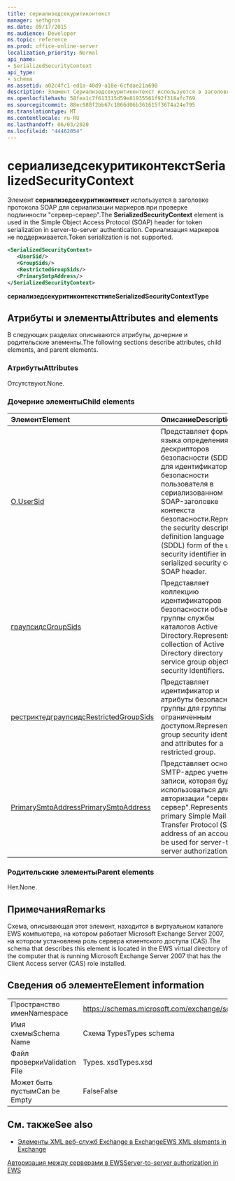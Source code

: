 ```yaml
---
title: сериализедсекуритиконтекст
manager: sethgros
ms.date: 09/17/2015
ms.audience: Developer
ms.topic: reference
ms.prod: office-online-server
localization_priority: Normal
api_name:
- SerializedSecurityContext
api_type:
- schema
ms.assetid: a02c4fc1-ed1a-40d9-a18e-6cfdae21a690
description: Элемент Сериализедсекуритиконтекст используется в заголовке протокола SOAP для сериализации маркеров при проверке подлинности "сервер-сервер". Сериализация маркеров не поддерживается.
ms.openlocfilehash: 58fea1c7f613315d59e81935561f92f318afc769
ms.sourcegitcommit: 88ec988f2bb67c1866d06b361615f3674a24e795
ms.translationtype: MT
ms.contentlocale: ru-RU
ms.lasthandoff: 06/03/2020
ms.locfileid: "44462054"
---
```

# <a name="serializedsecuritycontext"></a><span data-ttu-id="c6cf4-104">сериализедсекуритиконтекст</span><span class="sxs-lookup"><span data-stu-id="c6cf4-104">SerializedSecurityContext</span></span>

<span data-ttu-id="c6cf4-105">Элемент **сериализедсекуритиконтекст** используется в заголовке протокола SOAP для сериализации маркеров при проверке подлинности "сервер-сервер".</span><span class="sxs-lookup"><span data-stu-id="c6cf4-105">The **SerializedSecurityContext** element is used in the Simple Object Access Protocol (SOAP) header for token serialization in server-to-server authentication.</span></span> <span data-ttu-id="c6cf4-106">Сериализация маркеров не поддерживается.</span><span class="sxs-lookup"><span data-stu-id="c6cf4-106">Token serialization is not supported.</span></span> 
  
```xml
<SerializedSecurityContext>
   <UserSid/>
   <GroupSids/>
   <RestrictedGroupSids/>
   <PrimarySmtpAddress/>
</SerializedSecurityContext>
```

 <span data-ttu-id="c6cf4-107">**сериализедсекуритиконтексттипе**</span><span class="sxs-lookup"><span data-stu-id="c6cf4-107">**SerializedSecurityContextType**</span></span>
## <a name="attributes-and-elements"></a><span data-ttu-id="c6cf4-108">Атрибуты и элементы</span><span class="sxs-lookup"><span data-stu-id="c6cf4-108">Attributes and elements</span></span>

<span data-ttu-id="c6cf4-109">В следующих разделах описываются атрибуты, дочерние и родительские элементы.</span><span class="sxs-lookup"><span data-stu-id="c6cf4-109">The following sections describe attributes, child elements, and parent elements.</span></span>
  
### <a name="attributes"></a><span data-ttu-id="c6cf4-110">Атрибуты</span><span class="sxs-lookup"><span data-stu-id="c6cf4-110">Attributes</span></span>

<span data-ttu-id="c6cf4-111">Отсутствуют.</span><span class="sxs-lookup"><span data-stu-id="c6cf4-111">None.</span></span>
  
### <a name="child-elements"></a><span data-ttu-id="c6cf4-112">Дочерние элементы</span><span class="sxs-lookup"><span data-stu-id="c6cf4-112">Child elements</span></span>

|<span data-ttu-id="c6cf4-113">**Элемент**</span><span class="sxs-lookup"><span data-stu-id="c6cf4-113">**Element**</span></span>|<span data-ttu-id="c6cf4-114">**Описание**</span><span class="sxs-lookup"><span data-stu-id="c6cf4-114">**Description**</span></span>|
|:-----|:-----|
|[<span data-ttu-id="c6cf4-115">О.</span><span class="sxs-lookup"><span data-stu-id="c6cf4-115">UserSid</span></span>](usersid.md) <br/> |<span data-ttu-id="c6cf4-116">Представляет форму языка определения дескрипторов безопасности (SDDL) для идентификатора безопасности пользователя в сериализованном SOAP-заголовке контекста безопасности.</span><span class="sxs-lookup"><span data-stu-id="c6cf4-116">Represents the security descriptor definition language (SDDL) form of the user security identifier in a serialized security context SOAP header.</span></span>  <br/> |
|[<span data-ttu-id="c6cf4-117">граупсидс</span><span class="sxs-lookup"><span data-stu-id="c6cf4-117">GroupSids</span></span>](groupsids.md) <br/> |<span data-ttu-id="c6cf4-118">Представляет коллекцию идентификаторов безопасности объектов группы службы каталогов Active Directory.</span><span class="sxs-lookup"><span data-stu-id="c6cf4-118">Represents a collection of Active Directory directory service group object security identifiers.</span></span>  <br/> |
|[<span data-ttu-id="c6cf4-119">рестриктедграупсидс</span><span class="sxs-lookup"><span data-stu-id="c6cf4-119">RestrictedGroupSids</span></span>](restrictedgroupsids.md) <br/> |<span data-ttu-id="c6cf4-120">Представляет идентификатор и атрибуты безопасности группы для группы с ограниченным доступом.</span><span class="sxs-lookup"><span data-stu-id="c6cf4-120">Represents the group security identifier and attributes for a restricted group.</span></span>  <br/> |
|[<span data-ttu-id="c6cf4-121">PrimarySmtpAddress</span><span class="sxs-lookup"><span data-stu-id="c6cf4-121">PrimarySmtpAddress</span></span>](primarysmtpaddress.md) <br/> |<span data-ttu-id="c6cf4-122">Представляет основной SMTP-адрес учетной записи, которая будет использоваться для авторизации "сервер-сервер".</span><span class="sxs-lookup"><span data-stu-id="c6cf4-122">Represents the primary Simple Mail Transfer Protocol (SMTP) address of an account to be used for server-to-server authorization.</span></span>  <br/> |
   
### <a name="parent-elements"></a><span data-ttu-id="c6cf4-123">Родительские элементы</span><span class="sxs-lookup"><span data-stu-id="c6cf4-123">Parent elements</span></span>

<span data-ttu-id="c6cf4-124">Нет.</span><span class="sxs-lookup"><span data-stu-id="c6cf4-124">None.</span></span>
  
## <a name="remarks"></a><span data-ttu-id="c6cf4-125">Примечания</span><span class="sxs-lookup"><span data-stu-id="c6cf4-125">Remarks</span></span>

<span data-ttu-id="c6cf4-126">Схема, описывающая этот элемент, находится в виртуальном каталоге EWS компьютера, на котором работает Microsoft Exchange Server 2007, на котором установлена роль сервера клиентского доступа (CAS).</span><span class="sxs-lookup"><span data-stu-id="c6cf4-126">The schema that describes this element is located in the EWS virtual directory of the computer that is running Microsoft Exchange Server 2007 that has the Client Access server (CAS) role installed.</span></span>
  
## <a name="element-information"></a><span data-ttu-id="c6cf4-127">Сведения об элементе</span><span class="sxs-lookup"><span data-stu-id="c6cf4-127">Element information</span></span>

|||
|:-----|:-----|
|<span data-ttu-id="c6cf4-128">Пространство имен</span><span class="sxs-lookup"><span data-stu-id="c6cf4-128">Namespace</span></span>  <br/> |https://schemas.microsoft.com/exchange/services/2006/types  <br/> |
|<span data-ttu-id="c6cf4-129">Имя схемы</span><span class="sxs-lookup"><span data-stu-id="c6cf4-129">Schema Name</span></span>  <br/> |<span data-ttu-id="c6cf4-130">Схема Types</span><span class="sxs-lookup"><span data-stu-id="c6cf4-130">Types schema</span></span>  <br/> |
|<span data-ttu-id="c6cf4-131">Файл проверки</span><span class="sxs-lookup"><span data-stu-id="c6cf4-131">Validation File</span></span>  <br/> |<span data-ttu-id="c6cf4-132">Types. xsd</span><span class="sxs-lookup"><span data-stu-id="c6cf4-132">Types.xsd</span></span>  <br/> |
|<span data-ttu-id="c6cf4-133">Может быть пустым</span><span class="sxs-lookup"><span data-stu-id="c6cf4-133">Can be Empty</span></span>  <br/> |<span data-ttu-id="c6cf4-134">False</span><span class="sxs-lookup"><span data-stu-id="c6cf4-134">False</span></span>  <br/> |
   
## <a name="see-also"></a><span data-ttu-id="c6cf4-135">См. также</span><span class="sxs-lookup"><span data-stu-id="c6cf4-135">See also</span></span>



- [<span data-ttu-id="c6cf4-136">Элементы XML веб-служб Exchange в Exchange</span><span class="sxs-lookup"><span data-stu-id="c6cf4-136">EWS XML elements in Exchange</span></span>](ews-xml-elements-in-exchange.md)


[<span data-ttu-id="c6cf4-137">Авторизация между серверами в EWS</span><span class="sxs-lookup"><span data-stu-id="c6cf4-137">Server-to-server authorization in EWS</span></span>](https://msdn.microsoft.com/library/f1610a20-672d-448b-8c00-5b0fbcaf31cb%28Office.15%29.aspx)

